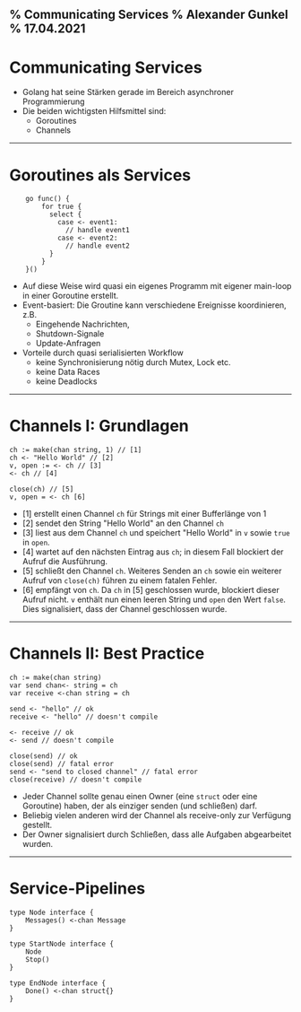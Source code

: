 % Communicating Services
% Alexander Gunkel
% 17.04.2021
---

# Communicating Services
* Golang hat seine Stärken gerade im Bereich asynchroner Programmierung
* Die beiden wichtigsten Hilfsmittel sind:
    * Goroutines
    * Channels

----
    
# Goroutines als Services

~~~
    go func() {
        for true {
          select {
            case <- event1:
              // handle event1
            case <- event2:
              // handle event2
          }
        }
    }()
~~~

* Auf diese Weise wird quasi ein eigenes Programm mit eigener main-loop in einer Goroutine erstellt.
* Event-basiert: Die Groutine kann verschiedene Ereignisse koordinieren, z.B.
  * Eingehende Nachrichten,
  * Shutdown-Signale
  * Update-Anfragen
* Vorteile durch quasi serialisierten Workflow
  * keine Synchronisierung nötig durch Mutex, Lock etc.
  * keine Data Races
  * keine Deadlocks

----

# Channels I: Grundlagen
````
ch := make(chan string, 1) // [1]
ch <- "Hello World" // [2]
v, open := <- ch // [3]
<- ch // [4]

close(ch) // [5]
v, open = <- ch [6]
````

* [1] erstellt einen Channel `ch` für Strings mit einer Bufferlänge von 1
* [2] sendet den String "Hello World" an den Channel `ch`
* [3] liest aus dem Channel `ch` und speichert "Hello World" in `v` sowie `true` in `open`.
* [4] wartet auf den nächsten Eintrag aus `ch`;
  in diesem Fall blockiert der Aufruf die Ausführung.
* [5] schließt den Channel `ch`. Weiteres Senden an `ch` 
  sowie ein weiterer Aufruf von `close(ch)` führen zu einem fatalen Fehler.
* [6] empfängt von `ch`. Da `ch` in [5] geschlossen wurde, blockiert dieser Aufruf nicht.
`v` enthält nun einen leeren String und `open` den Wert `false`. Dies signalisiert, dass der
  Channel geschlossen wurde.


----

# Channels II: Best Practice

```
ch := make(chan string)
var send chan<- string = ch
var receive <-chan string = ch

send <- "hello" // ok
receive <- "hello" // doesn't compile

<- receive // ok
<- send // doesn't compile

close(send) // ok
close(send) // fatal error
send <- "send to closed channel" // fatal error
close(receive) // doesn't compile
```
* Jeder Channel sollte genau einen Owner (eine `struct` oder eine Goroutine) haben,
  der als einziger senden (und schließen) darf.
* Beliebig vielen anderen wird der Channel als receive-only zur Verfügung gestellt.
* Der Owner signalisiert durch Schließen, dass alle Aufgaben abgearbeitet wurden.

----
# Service-Pipelines

```
type Node interface {
	Messages() <-chan Message
}

type StartNode interface {
	Node
	Stop()
}

type EndNode interface {
	Done() <-chan struct{}
}
```
